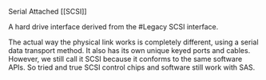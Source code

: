 Serial Attached [[SCSI]]

A hard drive interface derived from the #Legacy SCSI interface. 

The actual way the physical link works is completely different, using a serial data transport method.
It also has its own unique keyed ports and cables.
	However, we still call it SCSI because it conforms to the same software APIs. So tried and true SCSI control chips and software still work with SAS.

